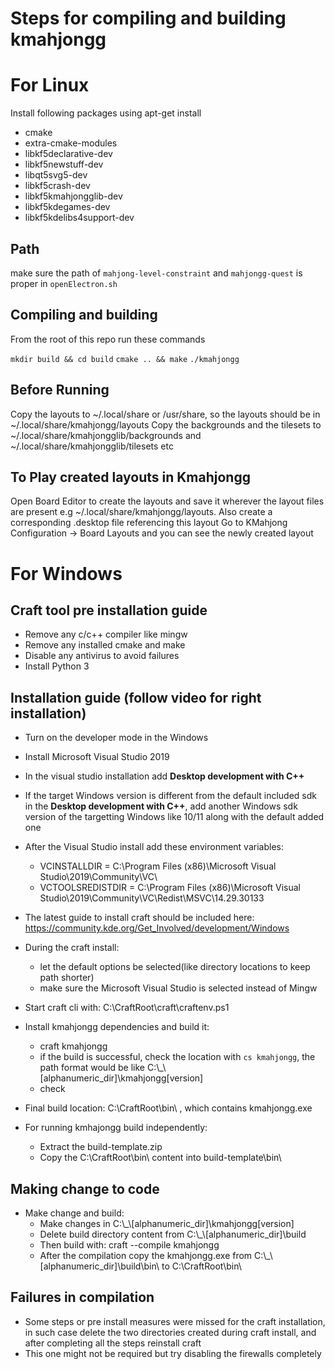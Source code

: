 # Steps for compiling and building kmahjongg
# For Linux

Install following packages using apt-get install
* cmake
* extra-cmake-modules
* libkf5declarative-dev
* libkf5newstuff-dev
* libqt5svg5-dev
* libkf5crash-dev
* libkf5kmahjongglib-dev
* libkf5kdegames-dev
* libkf5kdelibs4support-dev

## Path

make sure the path of `mahjong-level-constraint` and `mahjongg-quest` is proper in `openElectron.sh`

## Compiling and building
From the root of this repo run these commands

`mkdir build && cd build`
`cmake .. && make`
`./kmahjongg`

## Before Running
Copy the layouts to ~/.local/share or /usr/share, so the layouts should be in ~/.local/share/kmahjongg/layouts
Copy the backgrounds and the tilesets to ~/.local/share/kmahjongglib/backgrounds and ~/.local/share/kmahjongglib/tilesets etc

## To Play created layouts in Kmahjongg
Open Board Editor to create the layouts and save it wherever the layout files are present e.g ~/.local/share/kmahjongg/layouts.
Also create a corresponding .desktop file referencing this layout
Go to KMahjong Configuration -> Board Layouts and you can see the newly created layout

# For Windows
## Craft tool pre installation guide
- Remove any c/c++ compiler like mingw
- Remove any installed cmake and make
- Disable any antivirus to avoid failures
- Install Python 3

## Installation guide (follow video for right installation)
- Turn on the developer mode in the Windows
- Install Microsoft Visual Studio 2019
- In the visual studio installation add <b>Desktop development with C++</b>
- If the target Windows version is different from the default included sdk in the <b>Desktop development with C++</b>, add another Windows sdk version of the targetting Windows like 10/11 along with the default added one
- After the Visual Studio install add these environment variables:
  - VCINSTALLDIR = C:\Program Files (x86)\Microsoft Visual Studio\2019\Community\VC\
  - VCTOOLSREDISTDIR = C:\Program Files (x86)\Microsoft Visual Studio\2019\Community\VC\Redist\MSVC\14.29.30133
- The latest guide to install craft should be included here: https://community.kde.org/Get_Involved/development/Windows
- During the craft install:
  - let the default options be selected(like directory locations to keep path shorter)
  - make sure the Microsoft Visual Studio is selected instead of Mingw

- Start craft cli with: C:\CraftRoot\craft\craftenv.ps1
- Install kmahjongg dependencies and build it:
	- craft kmahjongg
  - if the build is successful, check the location with `cs kmahjongg`, the path format would be like C:\\_\\[alphanumeric_dir]\kmahjongg[version]
  - check
- Final build location: C:\CraftRoot\bin\ , which contains kmahjongg.exe
- For running kmhajongg build independently:
  - Extract the build-template.zip
  - Copy the C:\CraftRoot\bin\ content into build-template\bin\

## Making change to code
- Make change and build:
	- Make changes in C:\\_\\[alphanumeric_dir]\kmahjongg[version]
	- Delete build directory content from C:\\_\\[alphanumeric_dir]\build
	- Then build with: craft --compile kmahjongg
  - After the compilation copy the kmahjongg.exe from C:\\_\\[alphanumeric_dir]\build\bin\ to C:\CraftRoot\bin\

## Failures in compilation
- Some steps or pre install measures were missed for the craft installation, in such case delete the two directories created during craft install, and after completing all the steps reinstall craft
- This one might not be required but try disabling the firewalls completely
